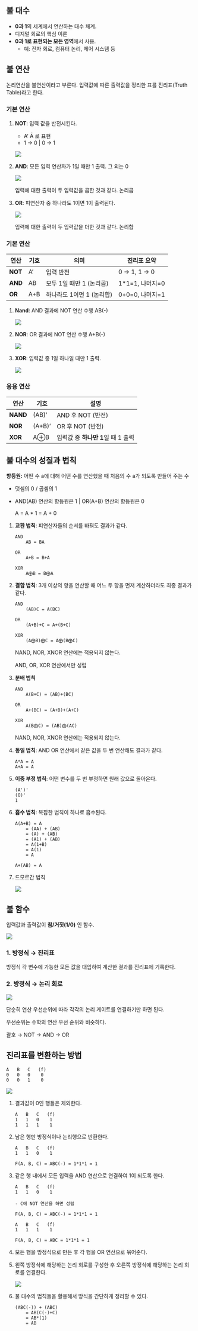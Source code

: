 ## 불 대수

- **0과 1**의 세계에서 연산하는 대수 체계.
- 디지털 회로의 핵심 이론
- **0과 1로 표현되는 모든 영역**에서 사용.
    - 예: 전자 회로, 컴퓨터 논리, 제어 시스템 등

## 불 연산

논리연산을 불연산이라고 부른다. 입력값에 따른 출력값을 정리한 표를 진리표(Truth Table)라고 한다. 

### 기본 연산

1. **NOT**: 입력 값을 반전시킨다. 
    - A’ Ā 로 표현
    - 1 → 0 | 0 → 1
    
    ![](./img/boolean_algebra_1.png)
    

1. **AND**: 모든 입력 연산자가 1일 때만 1 출력. 그 외는 0
    
    ![](./img/boolean_algebra_2.png)
    
    입력에 대한 출력이 두 입력값을 곱한 것과 같다. 논리곱
    

1. **OR**: 피연산자 중 하나라도 1이면 1이 출력된다. 
    
    ![](./img/boolean_algebra_3.png)
    
    입력에 대한 출력이 두 입력값을 더한 것과 같다. 논리합
    

### 기본 연산

| 연산 | 기호 | 의미 | 진리표 요약 |
| --- | --- | --- | --- |
| **NOT** | A’ | 입력 반전 | 0 → 1, 1 → 0 |
| **AND** | AB | 모두 1일 때만 1 (논리곱) | 1*1=1, 나머지=0 |
| **OR** | A+B | 하나라도 1이면 1 (논리합) | 0+0=0, 나머지=1 |

1. **Nand**: AND 결과에 NOT 연산 수행 AB(-)
    
    ![](./img/boolean_algebra_4.png)
    
2. **NOR**: OR 결과에 NOT 연산 수행 A+B(-)
    
    ![](./img/boolean_algebra_5.png)
    

1. **XOR**: 입력값 중 1일 하나일 때만 1 출력.
    
    ![](./img/boolean_algebra_6.png)
    

### 응용 연산

| 연산 | 기호 | 설명 |
| --- | --- | --- |
| **NAND** | (AB)’ | AND 후 NOT (반전) |
| **NOR** | (A+B)’ | OR 후 NOT (반전) |
| **XOR** | A⊕B | 입력값 중 **하나만 1**일 때 1 출력 |

## 불 대수의 성질과 법칙

**항등원:** 어떤 수 a에 대해 어떤 수를 연산했을 때 처음의 수 a가 되도록 만들어 주는 수

- 덧셈의 0 / 곱셈의 1
- AND(AB) 연산의 항등원은 1 | OR(A+B) 연산의 항등원은 0
    
    A = A * 1 = A + 0
    

1. **교환 법칙**: 피연산자들의 순서를 바꿔도 결과가 같다.
    
    ```
    AND
    	AB = BA
    
    OR
    	A+B = B+A
    
    XOR
    	A⨁B = B⨁A
    ```
    

1. **결합 법칙**: 3개 이상의 항을 연산할 때 어느 두 항을 먼저 계산하더라도 최종 결과가 같다. 
    
    ```
    AND
    	(AB)C = A(BC)
    
    OR
    	(A+B)+C = A+(B+C)
    
    XOR
    	(A⨁B)⨁C = A⨁(B⨁C)
    ```
    
    NAND, NOR, XNOR 연산에는 적용되지 않는다. 
    
    AND, OR, XOR 연산에서만 성립
    
2. **분배 법칙**
    
    ```
    AND
    	A(B+C) = (AB)+(BC)
    
    OR
    	A+(BC) = (A+B)+(A+C)
    
    XOR
    	A(B⨁C) = (AB)⨁(AC)
    ```
    
    NAND, NOR, XNOR 연산에는 적용되지 않는다. 
    

1. **동일 법칙**: AND OR 연산에서 같은 값을 두 번 연산해도 결과가 같다.
    
    ```
    A*A = A
    A+A = A
    ```
    

1. **이중 부정 법칙**: 어떤 변수를 두 번 부정하면 원래 값으로 돌아온다.
    
    ```
    (A')'
    (O)'
    1
    ```
    
2. **흡수 법칙**: 복잡한 법칙이 하나로 흡수된다.
    
    ```
    A(A+B) = A
    	= (AA) + (AB)
    	= (A) + (AB)
    	= (A1) + (AB)
    	= A(1+B)
    	= A(1)
    	= A
    	
    A+(AB) = A
    ```
    

1. 드모르간 법칙
    
    ![](./img/boolean_algebra_7.png)
    

## 불 함수

입력값과 출력값이 **참/거짓(1/0)** 인 함수.

![](./img/boolean_algebra_8.png)

### 1. 방정식 → 진리표

방정식 각 변수에 가능한 모든 값을 대입하여 계산한 결과를 진리표에 기록한다.

### 2. 방정식 → 논리 회로

![](./img/boolean_algebra_9.png)

단순히 연산 우선순위에 따라 각각의 논리 게이트를 연결하기만 하면 된다.

우선순위는 수학의 연산 우선 순위와 비슷하다.

괄호 → NOT → AND → OR 

## 진리표를 변환하는 방법

```
A   B   C   (f)
0   0   0    0
0   0   1    0

```

![](./img/boolean_algebra_10.png)

1. 결과값이 0인 행들은 제외한다.
    
    ```
    A   B   C   (f)
    1   1   0    1
    1   1   1    1
    ```
    
2. 남은 행만 방정식이나 논리행으로 반환한다.
    
    ```
    A   B   C   (f)
    1   1   0    1
    
    F(A, B, C) = ABC(-) = 1*1*1 = 1
    ```
    
3. 같은 행 내에서 모든 입력을 AND 연산으로 연결하여 1이 되도록 한다. 
    
    ```
    A   B   C   (f)
    1   1   0    1
    
    - C에 NOT 연산을 하면 성립
    
    F(A, B, C) = ABC(-) = 1*1*1 = 1
    ```
    
    ```
    A   B   C   (f)
    1   1   1    1
    
    F(A, B, C) = ABC = 1*1*1 = 1
    ```
    
4. 모든 행을 방정식으로 만든 후 각 행을 OR 연산으로 묶어준다.

1. 왼쪽 방정식에 해당하는 논리 회로를 구성한 후 오른쪽 방정식에 해당하는 논리 회로를 연결한다. 
    
    ![](./img/boolean_algebra_11.png)
    
2. 불 대수의 법칙들을 활용해서 방식을 간단하게 정리할 수 있다. 
    
    ```
    (ABC(-)) + (ABC)
    	= AB(C(-)+C)
    	= AB*(1)
    	= AB
    ```